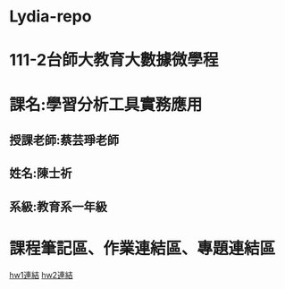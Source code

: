 # Lydia-repo  
# 111-2台師大教育大數據微學程  
# 課名:學習分析工具實務應用  
## 授課老師:蔡芸琤老師  
## 姓名:陳士祈  
## 系級:教育系一年級  
# 課程筆記區、作業連結區、專題連結區  
[hw1連結](https://github.com/Lydia477/Lydia-repo/blob/main/Untitled5-checkpoint.ipynb) 
[hw2連結](https://github.com/Lydia477/Lydia-repo/blob/main/Untitled6.ipynb) 
